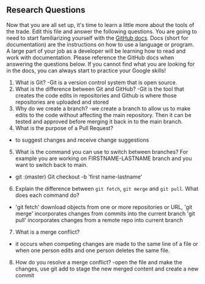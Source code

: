 ## Research Questions 

Now that you are all set up, it's time to learn a little more about the tools of the trade. Edit this file and answer the following questions. You are going to need to start familiarizing yourself with the [GitHub docs](https://docs.github.com/en). Docs (short for documentation) are the instructions on how to use a language or program. A large part of your job as a developer will be learning how to read and work with documentation. Please reference the GitHub docs when answering the questions below. If you cannot find what you are looking for in the docs, you can always start to practice your Google skills!

1. What is Git?
-Git is a version control system that is open source.
2. What is the difference between Git and GitHub?
-Git is the tool that creates the code edits in repositories and Github is where those repositories are uploaded and stored 
3. Why do we create a branch? 
-we create a branch to allow us to make edits to the code without affecting the main repository. Then it can be tested and approved before merging it back in to the main branch.
4. What is the purpose of a Pull Request?
- to suggest changes and receive change suggestions
5. What is the command you can use to switch between branches? For example you are working on FIRSTNAME-LASTNAME branch and you want to switch back to main.
- git :(master) 
 Git checkout -b 'first name-lastname'
6. Explain the difference between `git fetch`, `git merge` and `git pull`. What does each command do?
- 'git fetch' download objects from one or more repositories or URL, 'git merge' incorporates changes from commits into the current branch 'git pull' incorporates changes from a remote repo into current branch
7. What is a merge conflict?
- it occurs when competing changes are made to the same line of a file or when one person edits and one person deletes the same file.
8. How do you resolve a merge conflict?
-open the file and make the changes, use git add to stage the new merged content and create a new commit 

